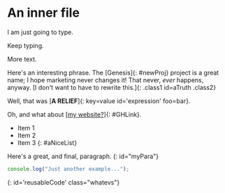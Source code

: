 # An inner file

I am just going to type.

Keep typing.

More text.

Here's an interesting phrase. The [Genesis]{: #newProj} project is a great name; I hope marketing never changes it! That never, _ever_ happens, anyway. [I don't want to have to rewrite this.]{: .class1 id=aTruth .class2}

Well, that was [**A RELIEF**]{: key=value id='expression' foo=bar}.

Oh, and what about [[my website?](www.github.com)]{: #GHLink}.

* Item 1
* Item 2
* Item 3
{: #aNiceList}

Here's a great, and final, paragraph.
{: id="myPara"}

```javascript
console.log("Just another example...");
```
{: id='reusableCode' class="whatevs"}